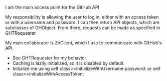 I am the main access point for the GitHub API

My responsibility is allowing the user to log in, either with an access token or with a username and password. I can then return API objects, which are subclasses of GHObject. From there, requests can be made as specified in GHTRequester.

My main collaborator is ZnClient, which I use to communicate with GitHub's API.

- See GHTRequester for my behavior.
- Caching is lazily initialized, so it is disabled by default.
- Initialize me using self class>>initializeWithUsername:password: or self class>>initializeWithAccessToken: